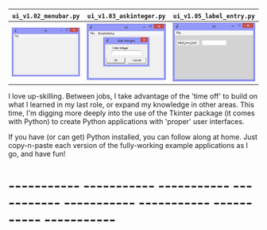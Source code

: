 |`ui_v1.02_menubar.py`|`ui_v1.03_askinteger.py`|`ui_v1.05_label_entry.py`|
|-|-|-|
|![ui_v1.02](illustrations/ui_v1.02_menubar.png)|![ui_v1.02](illustrations/ui_v1.03_askinteger.png)|![ui_v1.03](illustrations/ui_v1.05_label_entry.png)|

I love up-skilling.
Between jobs, I take advantage of the 'time off' to build on what I learned in my last role, or expand my knowledge in other areas.
This time, I'm digging more deeply into the use of the Tkinter package (it comes with Python) to create Python applications with 'proper' user interfaces. 

If you have (or can get) Python installed, you can follow along at home. 
Just copy-n-paste each version of the fully-working example applications as I go, and have fun!
# ----------- ----------- ----------- ----------- ----------- ----------- ----------- -----------
